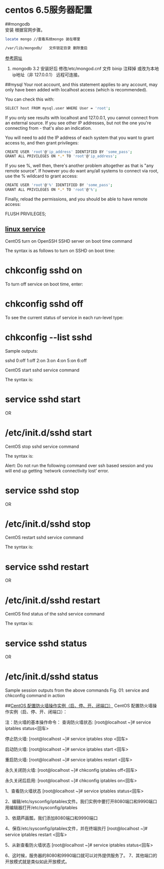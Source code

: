 # centos 6.5服务器配置
##mongodb  
  安装 根据官网步骤。
  ```sh
  locate mongo //查看系统mongo 装在哪里
  
  /var/lib/mongodb/   文件锁定目录 删除重启
  ```
  
  [参考网址](http://www.cnblogs.com/alexqdh/archive/2011/11/25/2263626.html)
  
1. mongodb 3.2 安装好后 修改/etc/mongod.cnf 文件 binip 注释掉 或改为本地ip地址（非 127.0.0.1）
   远程可连接。

##mysql 
Your root account, and this statement applies to any account, may only have been added with localhost access (which is recommended).  

You can check this with:
```sh
SELECT host FROM mysql.user WHERE User = 'root';  
```
If you only see results with localhost and 127.0.0.1, you cannot connect from an external source. If you see other IP addresses, but not the one you're connecting from - that's also an indication.

You will need to add the IP address of each system that you want to grant access to, and then grant privileges:
```sh
CREATE USER 'root'@'ip_address' IDENTIFIED BY 'some_pass';
GRANT ALL PRIVILEGES ON *.* TO 'root'@'ip_address';
```
If you see %, well then, there's another problem altogether as that is "any remote source". If however you do want any/all systems to connect via root, use the % wildcard to grant access:
```sh
CREATE USER 'root'@'%' IDENTIFIED BY 'some_pass';
GRANT ALL PRIVILEGES ON *.* TO 'root'@'%';
```
Finally, reload the permissions, and you should be able to have remote access:

FLUSH PRIVILEGES;
## [linux service ](http://www.cyberciti.biz/faq/centos-stop-start-restart-sshd-command/)  
CentOS turn on OpenSSH SSHD server on boot time command

The syntax is as follows to turn on SSHD on boot time:

# chkconfig sshd on
To turn off service on boot time, enter:

# chkconfig sshd off
To see the current status of service in each run-level type:

# chkconfig --list sshd
Sample outputs:

sshd           	0:off	1:off	2:on	3:on	4:on	5:on	6:off

CentOS start sshd service command

The syntax is:

# service sshd start
OR

# /etc/init.d/sshd start
CentOS stop sshd service command

The syntax is:

Alert: Do not run the following command over ssh based session and you will end up getting ‘network connectivity lost’ error.

# service sshd stop
OR

# /etc/init.d/sshd stop
CentOS restart sshd service command

The syntax is:

# service sshd restart
OR

# /etc/init.d/sshd restart
CentOS find status of the sshd service command

The syntax is:

# service sshd status
OR

# /etc/init.d/sshd status
Sample session outputs from the above commands
Fig. 01: service and chkconfig command in action

##[CentOS 配置防火墙操作实例（启、停、开、闭端口）](http://blog.csdn.net/jemlee2002/article/details/7042991)
CentOS 配置防火墙操作实例（启、停、开、闭端口）：
 
注：防火墙的基本操作命令：
查询防火墙状态:
[root@localhost ~]# service   iptables status<回车>
 
停止防火墙:
[root@localhost ~]# service   iptables stop <回车>
 
启动防火墙:
[root@localhost ~]# service   iptables start <回车>
 
重启防火墙:
[root@localhost ~]# service   iptables restart <回车>
 
永久关闭防火墙:
[root@localhost ~]# chkconfig   iptables off<回车>
 
永久关闭后启用:
[root@localhost ~]# chkconfig   iptables on<回车>
 
 
1、查看防火墙状态
[root@localhost ~]# service iptables status<回车> 

2、编辑/etc/sysconfig/iptables文件。我们实例中要打开8080端口和9990端口
用编辑器打开/etc/sysconfig/iptables 

3、依葫芦画瓢，我们添加8080端口和9990端口

4、保存/etc/sysconfig/iptables文件，并在终端执行
[root@localhost ~]# service iptables restart <回车>

5、从新查看防火墙状态
[root@localhost ~]# service iptables status<回车>

6、这时候，服务器的8080和9990端口就可以对外提供服务了。
7、其他端口的开放模式就是类似如此开放模式。
